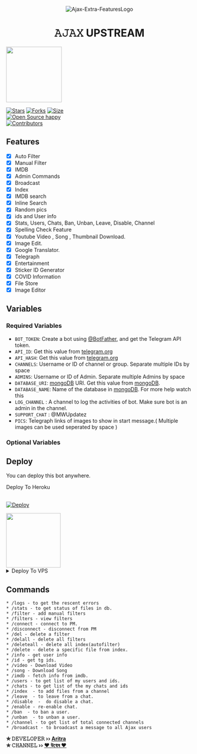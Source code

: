 <p align="center">
  <img src="https://telegra.ph/file/89e6769b723b5a7aa66d0.jpg" alt="Ajax-Extra-FeaturesLogo">
</p>
<h1 align="center">
  <b>𝙰𝙹𝙰𝚇 UPSTREAM</b>
</h1>

<a href="https://t.me/HoiChoiTvAddaa">
  <img src="https://img.shields.io/badge/JOIN-black?logo=telegram" width="150">


[![Stars](https://img.shields.io/github/stars/Aritra-01/Ajax-Upstream?style=flat-square&color=green)](https://github.com/Aritra-01/Ajax-Upstream/stargazers)
[![Forks](https://img.shields.io/github/forks/Aritra-01/Ajax-Upstream?style=flat-square&color=blue)](https://github.com/Aritra-01/Ajax-Upstream/fork)
[![Size](https://img.shields.io/github/repo-size/Aritra-01/Ajax-Upstream?style=flat-square&color=red)](https://github.com/Aritra-01/Ajax-Upstream)   
[![Open Source happy ](https://badges.frapsoft.com/os/v2/open-source.svg?v=103)](https://github.com/Aritra-01/Ajax-Upstream)   
[![Contributors](https://img.shields.io/github/contributors/Aritra-01/Ajax-Upstream-Features?style=flat-square&color=green)](https://github.com/Aritra-01/Ajax-Upstream/graphs/contributors)
## Features

- [x] Auto Filter
- [x] Manual Filter
- [x] IMDB
- [x] Admin Commands
- [x] Broadcast
- [x] Index
- [x] IMDB search
- [x] Inline Search
- [x] Random pics
- [x] ids and User info 
- [x] Stats, Users, Chats, Ban, Unban, Leave, Disable, Channel
- [x] Spelling Check Feature
- [x] Youtube Video , Song , Thumbnail Download.
- [x] Image Edit.
- [x] Google Translator.
- [x] Telegraph
- [x] Entertainment
- [x] Sticker ID Generator
- [x] COVID Information
- [x] File Store
- [X] Image Editor

## Variables

### Required Variables
* `BOT_TOKEN`: Create a bot using [@BotFather](https://telegram.dog/BotFather), and get the Telegram API token.
* `API_ID`: Get this value from [telegram.org](https://my.telegram.org/apps)
* `API_HASH`: Get this value from [telegram.org](https://my.telegram.org/apps)
* `CHANNELS`: Username or ID of channel or group. Separate multiple IDs by space
* `ADMINS`: Username or ID of Admin. Separate multiple Admins by space
* `DATABASE_URI`: [mongoDB](https://www.mongodb.com) URI. Get this value from [mongoDB](https://www.mongodb.com).
* `DATABASE_NAME`: Name of the database in [mongoDB](https://www.mongodb.com). For more help watch this 
* `LOG_CHANNEL` : A channel to log the activities of bot. Make sure bot is an admin in the channel.
* `SUPPORT_CHAT` : @MWUpdatez
* `PICS`: Telegraph links of images to show in start message.( Multiple images can be used seperated by space )
### Optional Variables

## Deploy
You can deploy this bot anywhere.


<summary>Deploy To Heroku</summary>
<br>
<p>
<a href="https://heroku.com/deploy?template=https://github.com/Aritra-01/Ajax-Upstream">
  <img src="https://www.herokucdn.com/deploy/button.svg" alt="Deploy">
</a>
</p>

<a href="https://t.me/HoiChoiTvAddaa">
  <img src="https://img.shields.io/badge/JOIN-red?logo=telegram" width="147">
</a><br>

<details><summary>Deploy To VPS</summary>
<p>
<pre>
git clone https://github.com/Aritra-01/Ajax-Upstream
# Install Packages
pip3 install -r requirements.txt
Edit info.py with variables as given below then run bot
python3 bot.py
</pre>
</p>
</details>


## Commands
```
* /logs - to get the rescent errors
* /stats - to get status of files in db.
* /filter - add manual filters
* /filters - view filters
* /connect - connect to PM.
* /disconnect - disconnect from PM
* /del - delete a filter
* /delall - delete all filters
* /deleteall - delete all index(autofilter)
* /delete - delete a specific file from index.
* /info - get user info
* /id - get tg ids.
* /video - Download Video
* /song - Download Song
* /imdb - fetch info from imdb.
* /users - to get list of my users and ids.
* /chats - to get list of the my chats and ids 
* /index  - to add files from a channel
* /leave  - to leave from a chat.
* /disable  -  do disable a chat.
* /enable - re-enable chat.
* /ban  - to ban a user.
* /unban  - to unban a user.
* /channel - to get list of total connected channels
* /broadcast - to broadcast a message to all Ajax users
```

<b>✮ 𝙳𝙴𝚅𝙴𝙻𝙾𝙿𝙴𝚁 ›› [Aritra](https://t.me/AritraSpeaketh)</b>                                                                                                                                                                                     
<b>✮ 𝙲𝙷𝙰𝙽𝙽𝙴𝙻 ›› [♥️ উন্মেষ ♥️](https://t.me/HoiChoiTvAddaa)</b>
